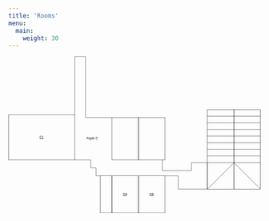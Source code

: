 ```yaml
---
title: 'Rooms'
menu:
  main:
    weight: 30
---
```


<!-- T generate this, open map in Drawio, then Embed > SVG, disable edit and paste as single line here -->
<svg xmlns="http://www.w3.org/2000/svg" style="max-width:100%;max-height:591px;" xmlns:xlink="http://www.w3.org/1999/xlink" version="1.1" width="951px" viewBox="-0.5 -0.5 951 591"><defs/><g><g data-cell-id="0"><g data-cell-id="1"><g data-cell-id="UZ7CYtkk4f81D4DN6_8i-3"><g><rect x="0" y="220" width="250" height="170" fill="none" stroke="#000000" pointer-events="all" style="stroke: light-dark(rgb(0, 0, 0), rgb(255, 255, 255));"/></g><g><g transform="translate(-0.5 -0.5)"><switch><foreignObject style="overflow: visible; text-align: left;" pointer-events="none" width="100%" height="100%" requiredFeatures="http://www.w3.org/TR/SVG11/feature#Extensibility"><div xmlns="http://www.w3.org/1999/xhtml" style="display: flex; align-items: unsafe center; justify-content: unsafe center; width: 248px; height: 1px; padding-top: 305px; margin-left: 1px;"><div style="box-sizing: border-box; font-size: 0; text-align: center; color: #000000; "><div style="display: inline-block; font-size: 12px; font-family: &quot;Helvetica&quot;; color: light-dark(#000000, #ffffff); line-height: 1.2; pointer-events: all; white-space: normal; word-wrap: normal; "><a href="c1">C1</a></div></div></div></foreignObject><text x="125" y="309" fill="light-dark(#000000, #ffffff)" font-family="&quot;Helvetica&quot;" font-size="12px" text-anchor="middle">C1</text></switch></g></g></g><g data-cell-id="UZ7CYtkk4f81D4DN6_8i-4"><g><rect x="390" y="230" width="100" height="160" fill="none" stroke="#000000" pointer-events="all" style="stroke: light-dark(rgb(0, 0, 0), rgb(255, 255, 255));"/></g></g><g data-cell-id="UZ7CYtkk4f81D4DN6_8i-6"><g><rect x="490" y="230" width="100" height="160" fill="none" stroke="#000000" pointer-events="all" style="stroke: light-dark(rgb(0, 0, 0), rgb(255, 255, 255));"/></g></g><g data-cell-id="UZ7CYtkk4f81D4DN6_8i-8"><g><rect x="490" y="450" width="100" height="140" fill="none" stroke="#000000" pointer-events="all" style="stroke: light-dark(rgb(0, 0, 0), rgb(255, 255, 255));"/></g><g><g transform="translate(-0.5 -0.5)"><switch><foreignObject style="overflow: visible; text-align: left;" pointer-events="none" width="100%" height="100%" requiredFeatures="http://www.w3.org/TR/SVG11/feature#Extensibility"><div xmlns="http://www.w3.org/1999/xhtml" style="display: flex; align-items: unsafe center; justify-content: unsafe center; width: 98px; height: 1px; padding-top: 520px; margin-left: 491px;"><div style="box-sizing: border-box; font-size: 0; text-align: center; color: #000000; "><div style="display: inline-block; font-size: 12px; font-family: &quot;Helvetica&quot;; color: light-dark(#000000, #ffffff); line-height: 1.2; pointer-events: all; white-space: normal; word-wrap: normal; "><a href="d8">D8</a></div></div></div></foreignObject><text x="540" y="524" fill="light-dark(#000000, #ffffff)" font-family="&quot;Helvetica&quot;" font-size="12px" text-anchor="middle">D8</text></switch></g></g></g><g data-cell-id="UZ7CYtkk4f81D4DN6_8i-9"><g><rect x="390" y="450" width="100" height="140" fill="none" stroke="#000000" pointer-events="all" style="stroke: light-dark(rgb(0, 0, 0), rgb(255, 255, 255));"/></g><g><g transform="translate(-0.5 -0.5)"><switch><foreignObject style="overflow: visible; text-align: left;" pointer-events="none" width="100%" height="100%" requiredFeatures="http://www.w3.org/TR/SVG11/feature#Extensibility"><div xmlns="http://www.w3.org/1999/xhtml" style="display: flex; align-items: unsafe center; justify-content: unsafe center; width: 98px; height: 1px; padding-top: 520px; margin-left: 391px;"><div style="box-sizing: border-box; font-size: 0; text-align: center; color: #000000; "><div style="display: inline-block; font-size: 12px; font-family: &quot;Helvetica&quot;; color: light-dark(#000000, #ffffff); line-height: 1.2; pointer-events: all; white-space: normal; word-wrap: normal; "><a href="d9">D9</a></div></div></div></foreignObject><text x="440" y="524" fill="light-dark(#000000, #ffffff)" font-family="&quot;Helvetica&quot;" font-size="12px" text-anchor="middle">D9</text></switch></g></g></g><g data-cell-id="UZ7CYtkk4f81D4DN6_8i-11"><g><rect x="346" y="450" width="44" height="140" fill="none" stroke="#000000" pointer-events="all" style="stroke: light-dark(rgb(0, 0, 0), rgb(255, 255, 255));"/></g></g><g data-cell-id="UZ7CYtkk4f81D4DN6_8i-12"><g><path d="M 590 450 L 640 450 L 640 500 L 750 500 L 750 400 L 690 400 L 690 430 L 580 430 L 580 390" fill="none" stroke="#000000" stroke-miterlimit="10" pointer-events="stroke" style="stroke: light-dark(rgb(0, 0, 0), rgb(255, 255, 255));"/></g></g><g data-cell-id="UZ7CYtkk4f81D4DN6_8i-13"><g><path d="M 346 450 L 330 450 L 330 420 L 310 420 L 310 390 L 250 390" fill="none" stroke="#000000" stroke-miterlimit="10" pointer-events="stroke" style="stroke: light-dark(rgb(0, 0, 0), rgb(255, 255, 255));"/></g></g><g data-cell-id="UZ7CYtkk4f81D4DN6_8i-14"><g><path d="M 250 220 L 250 0 L 290 0 L 290 230 L 390 230" fill="none" stroke="#000000" stroke-miterlimit="10" pointer-events="stroke" style="stroke: light-dark(rgb(0, 0, 0), rgb(255, 255, 255));"/></g></g><g data-cell-id="UZ7CYtkk4f81D4DN6_8i-15"><g><rect x="700" y="250" width="300" height="200" fill="none" stroke="#000000" transform="rotate(90,850,350)" pointer-events="all" style="stroke: light-dark(rgb(0, 0, 0), rgb(255, 255, 255));"/><path d="M 725 250 L 725 450 M 750 250 L 750 450 M 775 250 L 775 450 M 800 250 L 800 450 M 825 250 L 825 450 M 850 250 L 850 450 M 875 250 L 875 450" fill="none" stroke="#000000" stroke-miterlimit="10" transform="rotate(90,850,350)" pointer-events="all" style="stroke: light-dark(rgb(0, 0, 0), rgb(255, 255, 255));"/><path d="M 700 350 L 1000 350 M 1000 250 L 900 350 L 1000 450 M 900 250 L 900 450 M 700 350 L 1000 350" fill="none" stroke="#000000" stroke-miterlimit="10" transform="rotate(90,850,350)" pointer-events="all" style="stroke: light-dark(rgb(0, 0, 0), rgb(255, 255, 255));"/></g></g><g data-cell-id="UZ7CYtkk4f81D4DN6_8i-16"><g><rect x="286" y="295" width="60" height="30" fill="none" stroke="none" pointer-events="all"/></g><g><g transform="translate(-0.5 -0.5)"><switch><foreignObject style="overflow: visible; text-align: left;" pointer-events="none" width="100%" height="100%" requiredFeatures="http://www.w3.org/TR/SVG11/feature#Extensibility"><div xmlns="http://www.w3.org/1999/xhtml" style="display: flex; align-items: unsafe center; justify-content: unsafe center; width: 58px; height: 1px; padding-top: 310px; margin-left: 287px;"><div style="box-sizing: border-box; font-size: 0; text-align: center; color: #000000; "><div style="display: inline-block; font-size: 12px; font-family: &quot;Helvetica&quot;; color: light-dark(#000000, #ffffff); line-height: 1.2; pointer-events: all; white-space: normal; word-wrap: normal; ">Foyer C</div></div></div></foreignObject><text x="316" y="314" fill="light-dark(#000000, #ffffff)" font-family="&quot;Helvetica&quot;" font-size="12px" text-anchor="middle">Foyer C</text></switch></g></g></g></g></g></g><switch><g requiredFeatures="http://www.w3.org/TR/SVG11/feature#Extensibility"/><a transform="translate(0,-5)" xlink:href="https://www.drawio.com/doc/faq/svg-export-text-problems" target="_blank"><text text-anchor="middle" font-size="10px" x="50%" y="100%">Text is not SVG - cannot display</text></a></switch></svg>
